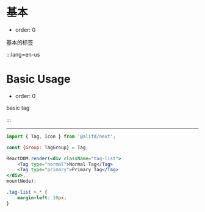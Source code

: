 # 基本

- order: 0

基本的标签

:::lang=en-us
# Basic Usage

- order: 0

basic tag

:::

---

````jsx
import { Tag, Icon } from '@alifd/next';

const {Group: TagGroup} = Tag;

ReactDOM.render(<div className="tag-list">
    <Tag type="normal">Normal Tag</Tag>
    <Tag type="primary">Primary Tag</Tag>
</div>,
mountNode);
````

````css
.tag-list > * {
    margin-left: 10px;
}
````

